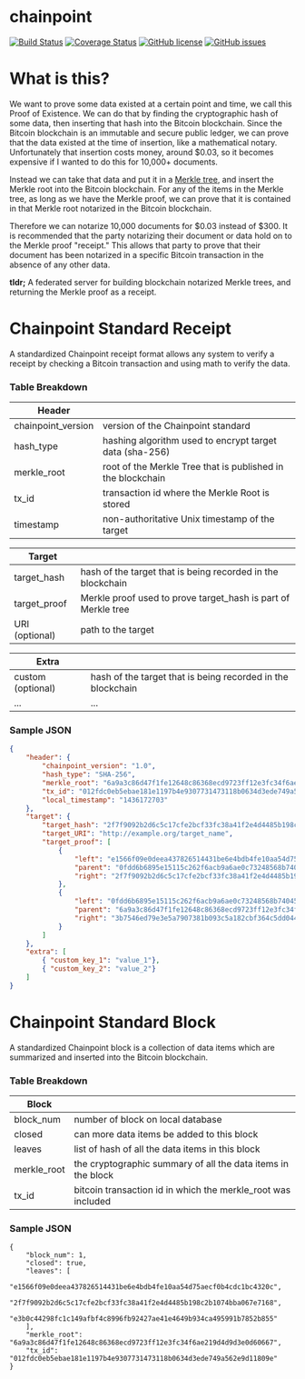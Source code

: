 # chainpoint

[![Build Status](https://travis-ci.org/Storj/chainpoint.svg)](https://travis-ci.org/Storj/chainpoint?branch=master)
[![Coverage Status](https://coveralls.io/repos/Storj/chainpoint/badge.svg?branch=master&service=github)](https://coveralls.io/github/Storj/chainpoint?branch=master)
[![GitHub license](https://img.shields.io/badge/license-MIT-blue.svg)](https://raw.githubusercontent.com/storj/dataserv/master/LICENSE)
[![GitHub issues](https://img.shields.io/github/issues/storj/chainpoint.svg)](https://github.com/storj/chainpoint/issues)

# What is this?

We want to prove some data existed at a certain point and time, we call this
Proof of Existence. We can do that by finding the cryptographic hash of some data, then
inserting that hash into the Bitcoin blockchain. Since the Bitcoin blockchain is an immutable
and secure public ledger, we can prove that the data existed at the time of insertion, like a
mathematical notary. Unfortunately that insertion costs money, around $0.03, so it
becomes expensive if I wanted to do this for 10,000+ documents.

Instead we can take that data and put it in a
[Merkle tree](https://en.wikipedia.org/wiki/Merkle_tree), and insert the Merkle root into
the Bitcoin blockchain. For any of the items in the Merkle tree, as long as we have the Merkle proof,
we can prove that it is contained in that Merkle root notarized in the Bitcoin blockchain.

Therefore we can notarize 10,000 documents for $0.03 instead of $300. It is
recommended that the party notarizing their document or data hold on to the Merkle proof "receipt."
This allows that party to prove that their document has been notarized in a specific Bitcoin transaction
in the absence of any other data.

**tldr;** A federated server for building blockchain notarized Merkle trees, and returning the Merkle
proof as a receipt.


# Chainpoint Standard Receipt
A standardized Chainpoint receipt format allows any system to verify a receipt by checking a Bitcoin transaction and
using math to verify the data.

### Table Breakdown
|  Header |   |
|---|---|
| chainpoint_version | version of the Chainpoint standard  |
| hash_type | hashing algorithm used to encrypt target data (sha-256) |
| merkle_root |  root of the Merkle Tree that is published in the blockchain  |
| tx_id | transaction id where the Merkle Root is stored |
| timestamp  | non-authoritative Unix timestamp of the target |

|  Target |   |
|---|---|
| target_hash | hash of the target that is being recorded in the blockchain  |
| target_proof | Merkle proof used to prove target_hash is part of Merkle tree |
| URI (optional) |  path to the target  |

|  Extra |   |
|---|---|
| custom (optional) | hash of the target that is being recorded in the blockchain  |
| ... | ... |

### Sample JSON
```json
{
    "header": {
        "chainpoint_version": "1.0",
        "hash_type": "SHA-256",
        "merkle_root": "6a9a3c86d47f1fe12648c86368ecd9723ff12e3fc34f6ae219d4d9d3e0d60667",
        "tx_id": "012fdc0eb5ebae181e1197b4e9307731473118b0634d3ede749a562e9d11809e",
        "local_timestamp": "1436172703"
    },
    "target": {
        "target_hash": "2f7f9092b2d6c5c17cfe2bcf33fc38a41f2e4d4485b198c2b1074bba067e7168",
        "target_URI": "http://example.org/target_name",
        "target_proof": [
            {
                "left": "e1566f09e0deea437826514431be6e4bdb4fe10aa54d75aecf0b4cdc1bc4320c",
                "parent": "0fdd6b6895e15115c262f6acb9a6ae0c73248568b740454ab21591f8a533dd7f",
                "right": "2f7f9092b2d6c5c17cfe2bcf33fc38a41f2e4d4485b198c2b1074bba067e7168"
            },
            {
                "left": "0fdd6b6895e15115c262f6acb9a6ae0c73248568b740454ab21591f8a533dd7f",
                "parent": "6a9a3c86d47f1fe12648c86368ecd9723ff12e3fc34f6ae219d4d9d3e0d60667",
                "right": "3b7546ed79e3e5a7907381b093c5a182cbf364c5dd0443dfa956c8cca271cc33"
            }
        ]
    },
    "extra": [
        { "custom_key_1": "value_1"},
        { "custom_key_2": "value_2"}
    ]
}
```

# Chainpoint Standard Block
A standardized Chainpoint block is a collection of data items which are summarized and inserted into the Bitcoin
blockchain.

### Table Breakdown
|  Block |   |
|---|---|
| block_num | number of block on local database  |
| closed | can more data items be added to this block |
| leaves |  list of hash of all the data items in this block  |
| merkle_root | the cryptographic summary of all the data items in the block |
| tx_id  | bitcoin transaction id in which the merkle_root was included |

### Sample JSON

    {
        "block_num": 1,
        "closed": true,
        "leaves": [
            "e1566f09e0deea437826514431be6e4bdb4fe10aa54d75aecf0b4cdc1bc4320c",
            "2f7f9092b2d6c5c17cfe2bcf33fc38a41f2e4d4485b198c2b1074bba067e7168",
            "e3b0c44298fc1c149afbf4c8996fb92427ae41e4649b934ca495991b7852b855"
        ],
        "merkle_root": "6a9a3c86d47f1fe12648c86368ecd9723ff12e3fc34f6ae219d4d9d3e0d60667",
        "tx_id": "012fdc0eb5ebae181e1197b4e9307731473118b0634d3ede749a562e9d11809e"
    }
